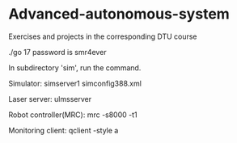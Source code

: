 # Advanced-autonomous-system
Exercises and projects in the corresponding DTU course


./go 17   password is smr4ever

In subdirectory 'sim', run the command.

Simulator: 
simserver1 simconfig388.xml

Laser server: 
ulmsserver

Robot controller(MRC): 
mrc -s8000 -t1

Monitoring client: 
qclient -style a
